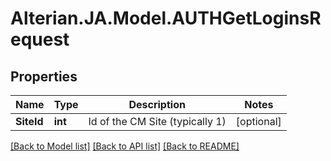 # Alterian.JA.Model.AUTHGetLoginsRequest

## Properties

Name | Type | Description | Notes
------------ | ------------- | ------------- | -------------
**SiteId** | **int** | Id of the CM Site (typically 1) | [optional] 

[[Back to Model list]](../README.md#documentation-for-models) [[Back to API list]](../README.md#documentation-for-api-endpoints) [[Back to README]](../README.md)


